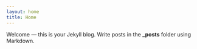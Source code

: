 ```yaml
---
layout: home
title: Home
---
```


Welcome — this is your Jekyll blog. Write posts in the **_posts** folder using Markdown.

